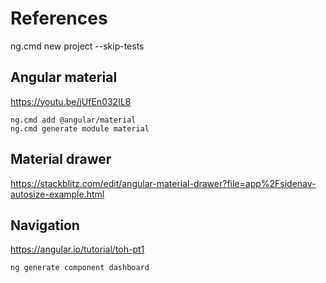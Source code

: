 # References

ng.cmd new project --skip-tests

## Angular material
https://youtu.be/jUfEn032IL8
```
ng.cmd add @angular/material
ng.cmd generate module material
```

## Material drawer
https://stackblitz.com/edit/angular-material-drawer?file=app%2Fsidenav-autosize-example.html


## Navigation
https://angular.io/tutorial/toh-pt1
```
ng generate component dashboard
```